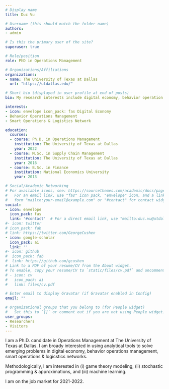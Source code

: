 ```yaml
---
# Display name
title: Duc Vu

# Username (this should match the folder name)
authors:
- admin

# Is this the primary user of the site?
superuser: true

# Role/position
role: PhD in Operations Management

# Organizations/Affiliations
organizations:
- name: The University of Texas at Dallas
  url: "https://utdallas.edu/"

# Short bio (displayed in user profile at end of posts)
bio: My research interests include digital economy, behavior operation management, smart operations and logistics network.

interests:
- icon: envelope icon_pack: fas Digital Economy
- Behavior Operations Management
- Smart Operations & Logistics Network

education:
  courses:
  - course: Ph.D. in Operations Management 
    institution: The University of Texas at Dallas
    year: 2022
  - course: M.Sc. in Supply Chain Management
    institution: The University of Texas at Dallas
    year: 2016
  - course: B.Sc. in Finance
    institution: National Economics University
    year: 2013

# Social/Academic Networking
# For available icons, see: https://sourcethemes.com/academic/docs/page-builder/#icons
#   For an email link, use "fas" icon pack, "envelope" icon, and a link in the
#   form "mailto:your-email@example.com" or "#contact" for contact widget.
social:
- icon: envelope
  icon_pack: fas
  link: '#contact'  # For a direct email link, use "mailto:duc.vu@utdallas.edu".
#- icon: twitter
# icon_pack: fab
# link: https://twitter.com/GeorgeCushen
- icon: google-scholar
  icon_pack: ai
  link: ''
#- icon: github
#  icon_pack: fab
#  link: https://github.com/gcushen
# Link to a PDF of your resume/CV from the About widget.
# To enable, copy your resume/CV to `static/files/cv.pdf` and uncomment the lines below.
# - icon: cv
#   icon_pack: ai
#   link: files/cv.pdf

# Enter email to display Gravatar (if Gravatar enabled in Config)
email: ""

# Organizational groups that you belong to (for People widget)
#   Set this to `[]` or comment out if you are not using People widget.
user_groups:
- Researchers
- Visitors
---
```


I am a Ph.D. candidate in Operations Management at The University of Texas at Dallas. I am broady interested in using analytical tools to solve emerging problems in digital economy, behavior operations management, smart operations & logicstics networks.

Methodologically, I am interested in (i) game theory modeling, (ii) stochastic programming & approximations, and (iii) machine learning.

I am on the job market for 2021-2022.
